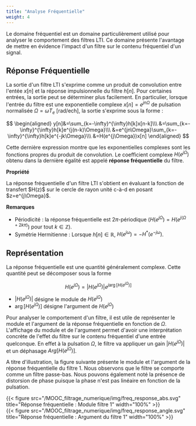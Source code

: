 ```yaml
---
title: "Analyse Fréquentielle"
weight: 4
---
```


Le domaine fréquentiel est un domaine particulièrement utilisé pour analyser le comportement des filtres LTI. Ce domaine présente l'avantage de mettre en évidence l'impact d'un filtre sur le contenu fréquentiel d'un signal.

## Réponse Fréquentielle

La sortie d'un filtre LTI s'exprime comme un produit de convolution entre l'entée $x[n]$ et la réponse impulsionnelle du filtre $h[n]$. Pour certaines entrées, la sortie peut se déterminer plus facilement. En particulier, lorsque l'entrée du filtre est une exponentielle complexe $x[n]=e^{jn\Omega}$ de pulsation normalisée $\Omega=\omega T_e$ [rad/ech], la sortie s'exprime sous la forme :

$$
\begin{aligned}
y[n]&=\sum_{k=-\infty}^{\infty}h[k]x[n-k]\\\ 
&=\sum_{k=-\infty}^{\infty}h[k]e^{j(n-k)\Omega}\\\ 
&=e^{jn\Omega}\sum_{k=-\infty}^{\infty}h[k]e^{-jk\Omega}\\\ 
&=H(e^{j\Omega})x[n]
\end{aligned}
$$

Cette dernière expression montre que les exponentielles complexes sont les fonctions propres du produit de convolution. Le coefficient complexe $H(e^{j\Omega})$ obtenu dans la dernière égalité est appelé **réponse fréquentielle** du filtre.

**Propriété** 
<div class="propriete">
La réponse fréquentielle d'un filtre LTI s'obtient en évaluant la fonction de transfert $H(z)$ sur le cercle de rayon unité c-à-d en posant $z=e^{j\Omega}$.
</div>

**Remarques**
* Périodicité : la réponse fréquentielle est $2\pi$-périodique ($H(e^{j\Omega})=H(e^{j(\Omega+2k\pi)})$ pour tout $k \in \mathbb{Z}$).
* Symétrie Hermitienne : Lorsque $h[n]\in \mathbb{R}$, $H(e^{j\omega})=-H^{*}(e^{-j\omega})$.


## Représentation 

La réponse fréquentielle est une quantité généralement complexe. Cette quantité peut se décomposer sous la forme

$$H(e^{j\Omega})=|H(e^{j\Omega})|e^{j\arg[H(e^{j\Omega})]}$$


* $|H(e^{j\Omega})|$ désigne le module de $H(e^{j\Omega})$
* $\arg[H(e^{j\Omega})]$ désigne l'argument de $H(e^{j\Omega})$

Pour analyser le comportement d'un filtre, il est utile de représenter le module et l'argument de la réponse fréquentielle en fonction de $\Omega$. L'affichage du module et de l'argument permet d'avoir une interprétation concrète de l'effet du filtre sur le contenu fréquentiel d'une entrée quelconque. En effet à la pulsation $\Omega$, le filtre va appliquer un gain $|H(e^{j\Omega})|$ et un déphasage $Arg[H(e^{j\Omega})]$. 

A titre d'illustration, la figure suivante présente le module et l'argument de la réponse fréquentielle du filtre 1. Nous observons que le filtre se comporte comme un filtre passe-bas. Nous pouvons également noté la présence de distorsion de phase puisque la phase n'est pas linéaire en fonction de la pulsation.

<div class="row">
    <div class="col-lg-6 col-md-12">
{{< figure src="/MOOC_filtrage_numerique/img/freq_response_abs.svg" title="Réponse fréquentielle : Module filtre 1" width="100%" >}}
    </div>
    <div class="col-lg-6 col-md-12">
{{< figure src="/MOOC_filtrage_numerique/img/freq_response_angle.svg" title="Réponse fréquentielle : Argument du filtre 1" width="100%" >}}
    </div>
</div>
